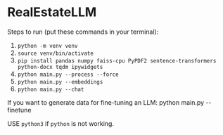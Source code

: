 # RealEstateLLM

Steps to run (put these commands in your terminal):

1. `python -m venv venv`
2. `source venv/bin/activate`
3. `pip install pandas numpy faiss-cpu PyPDF2 sentence-transformers python-docx tqdm ipywidgets`
4. `python main.py --process --force`
5. `python main.py --embeddings`
6. `python main.py --chat`

If you want to generate data for fine-tuning an LLM:
   python main.py --finetune

USE `python3` if `python` is not working.
